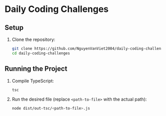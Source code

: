 # Daily Coding Challenges

## Setup
1. Clone the repository:
    ```bash
    git clone https://github.com/NguyenVanViet2004/daily-coding-challenges
    cd daily-coding-challenges
    ```

## Running the Project
1. Compile TypeScript:
    ```bash
    tsc
    ```

2. Run the desired file (replace `<path-to-file>` with the actual path):
    ```bash
    node dist/out-tsc/<path-to-file>.js
    ```
